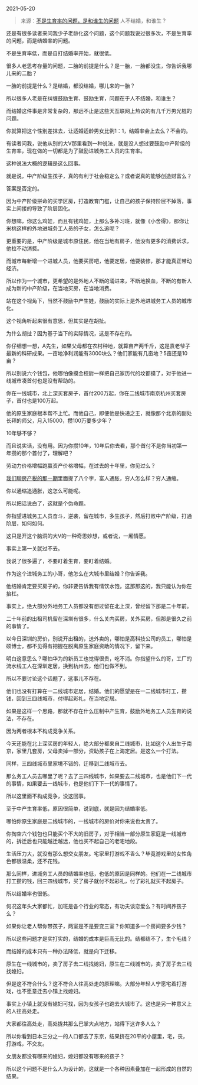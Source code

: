 2021-05-20

> 来源：[不是生育率的问题，是和谁生的问题](http://mp.weixin.qq.com/s?__biz=MzU0MjYwNDU2Mw==&mid=2247498904&idx=1&sn=645bf4034e4d150eee4f38d9ed9c65ca&chksm=fb1a90e4cc6d19f28f3b3ad63e0d5a2c763aff7c45d6c4a6d4d89b4917c3c0d9d92e93c8be10&scene=27#wechat_redirect)
> 人不结婚，和谁生？

还是有很多读者来问我少子老龄化这个问题，这个问题我说过很多次，不是生育率的问题，而是结婚率的问题。  

  

不是生育率低，而是自打结婚率开始，就很低。  

  

很多人老思考存量的问题，二胎的前提是什么？是一胎，一胎都没生，你告诉我哪儿来的二胎？  

  

一胎的前提是什么？是结婚，都没结婚，哪儿来的一胎？

  

所以很多人老是在纠缠鼓励生育、鼓励生育，问题在于人不结婚，和谁生？

  

而结婚这件事是非常复杂的，那远不止是这些天互联网上热议的有几千万男光棍的问题。  

  

你就算把这个性别差抹去，让适婚适龄男女比例1：1，结婚率会上去么？不会的。

  

有读者问我，说他从别的大V那里看到一种说法，就是没人想过要鼓励中产阶级的生育率，现在做的一切都是为了鼓励进城务工人员的生育率。  

  

这种说法大概的逻辑是这么回事。

  

就是说，中产阶级生孩子，真的有利于社会稳定么？或者说真的能够创造财富么？

  

答案是否定的。

  

因为中产阶级拼命的买学区房，打造教育门槛，让自己的孩子保持阶层不掉落，事实上间接的导致了阶层固化。

  

你想嘛，你这么鸡娃，而且有钱鸡娃，上那么多补习班，就像《小舍得》，那你让米桃这样的外地进城务工人员的子女，怎么追呢？

  

更重要的是，中产阶级是城市原住民，他在当地有房子，他没有更多的消费诉求，他拉不动消费。  

  

而城市每新增一个进城人员，他要买房吧，他要定居，他要装修，那才能真正带动经济。

  

所以作为一个城市，更希望的是外地人不断的涌进来，不断地换血，不断的有新人成为新的中产阶级，在当地买房，在当地消费。

  

站在这个视角下，当然不鼓励中产生娃，鼓励的实际上是外地进城务工人员的城市化。  

  

这个视角听起来很有意思，但其实是在胡扯。  

  

为什么胡扯？因为基于当下的实际情况，这是不存在的。  

  

你仔细想一想，A先生，如果父母都在农村种地，就算亩产两千斤，这是袁老爷子最新的科研成果。一亩地净利润能有3000块么？他们家能有几亩地？5亩还是10亩？  

  

所以别说六个钱包，他哪怕像摸金校尉一样把自己家历代的坟都摸了，对于他进一线城市凑首付也是没有帮助的。  

  

你在一线城市，北上深买套房子，首付200万起，你在二线城市南京杭州买套房子，首付也是100万起。  

  

他的原生家庭根本帮不上忙。而他自己，即便他是快递之王，就像那个北京的副处长拜的师父，月入15000，攒100万要多少年？  

  

10年够不够？  

  

而且说实话，没有用。因为你攒10年，10年后你去看，那个首付不是你当初第一年攒的那个首付了，理解吧？

  

劳动力价格增幅跑赢资产价格增幅，在过去的十年里，你见过么？  

  

[我们聊房产税的那一期](http://mp.weixin.qq.com/s?__biz=MzU0MjYwNDU2Mw==&mid=2247498831&idx=2&sn=caec05d090649f4a131ec78eb4361029&chksm=fb1a9033cc6d1925a1f8e49ce9f7c9328dfced701f297993f2d7277ac36d7c3cbc74831379cf&scene=21#wechat_redirect)里面提了八个字，富人通胀，穷人怎么样？穷人通缩。  

  

你以通缩追通胀，这怎么可能呢。  

  

所以把话说白了，这就是个伪命题。  

  

你指望进城务工人员奋斗，逆袭，留在城市，多生孩子，然后打败中产阶级，打通阶层，如何如何。  

  

这只是开这个脑洞的大V的一种奇思妙想，或者说，一厢情愿。

  

事实上第一关就过不去。

  

我说了很多遍了，不要盯着生育，要盯着结婚。  

  

作为这个进城务工的小哥，他怎么在大城市里结婚？你告诉我。  

  

他结婚肯定要买房子的，你非要告诉我有情饮水饱，这那那这的，我只能认为你在抬杠。  

  

事实上，绝大部分外地务工人员都没有想过留在北上深，曾经留下那是二十年前。  

  

二十年前的出租司机留在深圳有很多，什么关内买房，关外买房，但那是很久之前的事情了。

  

以今日深圳的房价，别说开出租的，送外卖的，哪怕是高科技公司的员工，哪怕是硕博士，都不见得有把握在脱离原生家庭资助的情况下，留下来。  

  

明白这意思么？哪怕华为的新员工也觉得很贵，吃不消。你指望什么的哥，工厂的流水线工人在深圳定居，换到杭州去，他们也做不到。  

  

所以不要讨论这个话题了，这事儿不存在。  

  

他们也没有打算在一二线城市定居，结婚。他们的愿望是在一二线城市打工，攒钱，回到三四线城市，付得起彩礼，在当地定居。

  

如果是这样一个思路，那就不存在什么压制中产生育，鼓励外地务工人员生育的说法，不存在。  

  

因为两者根本不构成竞争关系。

  

今天还能在北上深买房的年轻人，绝大部分都来自二线城市，比如这个人出生于南京，家里几套房，父母卖掉一部分，资助孩子在上海定居。是这么一个打法。  

  

同样，三四线城市里家境不错的，迁移到二线城市去。  

  

那么务工人员去哪里了呢？去了三四线城市，如果要去二线城市，也是他们下一代的事情，如果要去一线城市，也是他们下下一代的事情了。  

  

所以这里面不构成竞争，没这回事。

  

至于中产生育率低，原因很简单，说到底，就是因为结婚率低。  

  

哪怕你原生家庭是二线城市的，一线城市的房价对你来说也太贵了。

  

你掏空六个钱包也只能买个不大的旧房子，对于相当一部分原生家庭是一线城市的，拆迁后也只能越迁越远，他也买不起自己的老宅地段。  

  

生活压力大，就没有那么想交女朋友。宅家里打游戏不香么？毕竟游戏里的女性角色都很温柔，还不花钱。  

  

那么同样，进城务工人员的结婚率也低，也低的原因是同样的。他们在一二线城市打工攒的钱，回三四线城市，买了房子就付不起彩礼，付了彩礼就买不起房子。

  

所以结婚率也很低。  

  

何况这年头大家都忙，加班是各个行业的常态，有功夫谈恋爱么？有时间养孩子么？  

  

如果你让老人帮你带孩子，两室是不是要变三室？你知道多一个房间要多少钱？  

  

所以这些问题才是实打实的，结婚的成本是巨高无比的。结都结不了，生个毛线？  

  

而结婚的成本只有一种办法降低，就是向下迁移。  

  

原生在一线城市的，卖了房子去二线找媳妇，原生在二线城市的，卖了房子去三线找媳妇。  

  

但是这不符合什么？这不符合人往高处走的原理嘛。大部分年轻人宁愿宅着打游戏，也不愿意迁去小镇上找媳妇。  

  

事实上小镇上就没有媳妇可找，因为女孩子也跑去大城市了。这也是另一种意义上的人往高处走。

  

大家都往高处走，高处拢共那么巴掌大点地方，站得下这许多人么？

  

所以你看到日本三分之一的人口都去了东京，结果挤在20平的小屋里，宅，丧，打游戏，不交友。

  

女朋友都没有哪来的媳妇，媳妇都没有哪来的孩子？

  

所以这个问题不是什么人为设计的，这就是一个各种因素叠加在一起形成的自然的结果。

